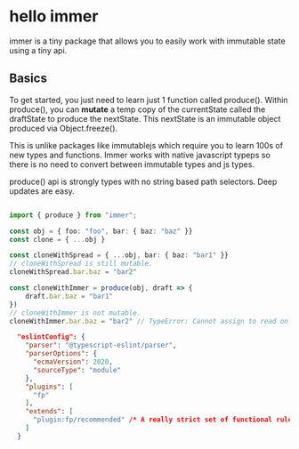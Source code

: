 # hello immer

immer is a tiny package that allows you to easily work with immutable state using a tiny api.

## Basics

To get started, you just need to learn just 1 function called produce().
Within produce(), you can **mutate** a temp copy of the currentState called the draftState to produce
the nextState. This nextState is an immutable object produced via Object.freeze().

This is unlike packages like immutablejs which require you to learn 100s of new types and functions.
Immer works with native javascript typeps so there is no need to convert between immutable types and js types.

produce() api is strongly types with no string based path selectors.
Deep updates are easy.

```typescript

import { produce } from "immer";

const obj = { foo: "foo", bar: { baz: "baz" }}
const clone = { ...obj }

const cloneWithSpread = { ...obj, bar: { baz: "bar1" }}
// cloneWithSpread is still mutable.
cloneWithSpread.bar.baz = "bar2"

const cloneWithImmer = produce(obj, draft => {
    draft.bar.baz = "bar1"
})
// cloneWithImmer is not mutable.
cloneWithImmer.bar.baz = "bar2" // TypeError: Cannot assign to read only property 'baz' of object '#<Object>'

```

```json
  "eslintConfig": {
    "parser": "@typescript-eslint/parser",
    "parserOptions": {
      "ecmaVersion": 2020,
      "sourceType": "module"
    },
    "plugins": [
      "fp"
    ],
    "extends": [
      "plugin:fp/recommended" /* A really strict set of functional rules  */
    ]
  }
```
